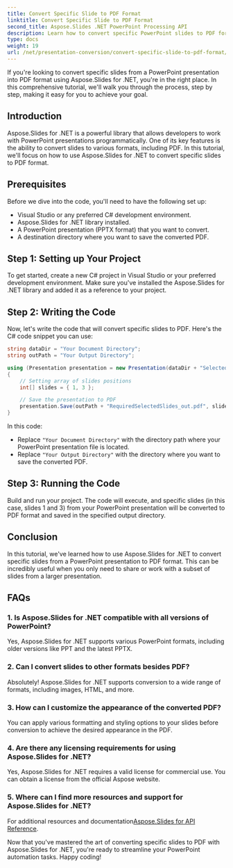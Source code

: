 ```yaml
---
title: Convert Specific Slide to PDF Format
linktitle: Convert Specific Slide to PDF Format
second_title: Aspose.Slides .NET PowerPoint Processing API
description: Learn how to convert specific PowerPoint slides to PDF format using Aspose.Slides for .NET. Step-by-step guide with code examples.
type: docs
weight: 19
url: /net/presentation-conversion/convert-specific-slide-to-pdf-format/
---
```



If you're looking to convert specific slides from a PowerPoint presentation into PDF format using Aspose.Slides for .NET, you're in the right place. In this comprehensive tutorial, we'll walk you through the process, step by step, making it easy for you to achieve your goal.

## Introduction

Aspose.Slides for .NET is a powerful library that allows developers to work with PowerPoint presentations programmatically. One of its key features is the ability to convert slides to various formats, including PDF. In this tutorial, we'll focus on how to use Aspose.Slides for .NET to convert specific slides to PDF format.

## Prerequisites

Before we dive into the code, you'll need to have the following set up:

- Visual Studio or any preferred C# development environment.
- Aspose.Slides for .NET library installed.
- A PowerPoint presentation (PPTX format) that you want to convert.
- A destination directory where you want to save the converted PDF.

## Step 1: Setting up Your Project

To get started, create a new C# project in Visual Studio or your preferred development environment. Make sure you've installed the Aspose.Slides for .NET library and added it as a reference to your project.

## Step 2: Writing the Code

Now, let's write the code that will convert specific slides to PDF. Here's the C# code snippet you can use:

```csharp
string dataDir = "Your Document Directory";
string outPath = "Your Output Directory";

using (Presentation presentation = new Presentation(dataDir + "SelectedSlides.pptx"))
{
    // Setting array of slides positions
    int[] slides = { 1, 3 };

    // Save the presentation to PDF
    presentation.Save(outPath + "RequiredSelectedSlides_out.pdf", slides, SaveFormat.Pdf);
}
```

In this code:

- Replace `"Your Document Directory"` with the directory path where your PowerPoint presentation file is located.
- Replace `"Your Output Directory"` with the directory where you want to save the converted PDF.

## Step 3: Running the Code

Build and run your project. The code will execute, and specific slides (in this case, slides 1 and 3) from your PowerPoint presentation will be converted to PDF format and saved in the specified output directory.

## Conclusion

In this tutorial, we've learned how to use Aspose.Slides for .NET to convert specific slides from a PowerPoint presentation to PDF format. This can be incredibly useful when you only need to share or work with a subset of slides from a larger presentation.

## FAQs

### 1. Is Aspose.Slides for .NET compatible with all versions of PowerPoint?

Yes, Aspose.Slides for .NET supports various PowerPoint formats, including older versions like PPT and the latest PPTX.

### 2. Can I convert slides to other formats besides PDF?

Absolutely! Aspose.Slides for .NET supports conversion to a wide range of formats, including images, HTML, and more.

### 3. How can I customize the appearance of the converted PDF?

You can apply various formatting and styling options to your slides before conversion to achieve the desired appearance in the PDF.

### 4. Are there any licensing requirements for using Aspose.Slides for .NET?

Yes, Aspose.Slides for .NET requires a valid license for commercial use. You can obtain a license from the official Aspose website.

### 5. Where can I find more resources and support for Aspose.Slides for .NET?

For additional resources and documentation[Aspose.Slides for API Reference](https://reference.aspose.com/slides/net/).

Now that you've mastered the art of converting specific slides to PDF with Aspose.Slides for .NET, you're ready to streamline your PowerPoint automation tasks. Happy coding!
